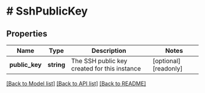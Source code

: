 # # SshPublicKey

## Properties

Name | Type | Description | Notes
------------ | ------------- | ------------- | -------------
**public_key** | **string** | The SSH public key created for this instance | [optional] [readonly]

[[Back to Model list]](../../README.md#models) [[Back to API list]](../../README.md#endpoints) [[Back to README]](../../README.md)
